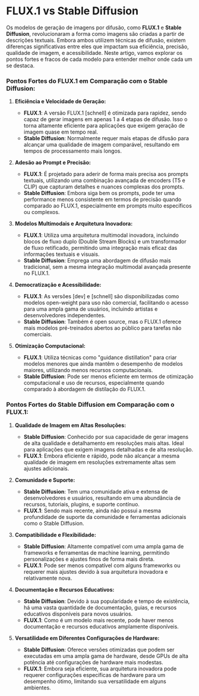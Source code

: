 # FLUX.1 vs Stable Diffusion

Os modelos de geração de imagens por difusão, como **FLUX.1** e **Stable Diffusion**, revolucionaram a forma como imagens são criadas a partir de descrições textuais. Embora ambos utilizem técnicas de difusão, existem diferenças significativas entre eles que impactam sua eficiência, precisão, qualidade de imagem, e acessibilidade. Neste artigo, vamos explorar os pontos fortes e fracos de cada modelo para entender melhor onde cada um se destaca.

### **Pontos Fortes do FLUX.1 em Comparação com o Stable Diffusion:**

1. **Eficiência e Velocidade de Geração:**
   - **FLUX.1**: A versão FLUX.1 [schnell] é otimizada para rapidez, sendo capaz de gerar imagens em apenas 1 a 4 etapas de difusão. Isso o torna altamente eficiente para aplicações que exigem geração de imagem quase em tempo real.
   - **Stable Diffusion**: Normalmente requer mais etapas de difusão para alcançar uma qualidade de imagem comparável, resultando em tempos de processamento mais longos.

2. **Adesão ao Prompt e Precisão:**
   - **FLUX.1**: É projetado para aderir de forma mais precisa aos prompts textuais, utilizando uma combinação avançada de encoders (T5 e CLIP) que capturam detalhes e nuances complexas dos prompts.
   - **Stable Diffusion**: Embora siga bem os prompts, pode ter uma performance menos consistente em termos de precisão quando comparado ao FLUX.1, especialmente em prompts muito específicos ou complexos.

3. **Modelos Multimodais e Arquitetura Inovadora:**
   - **FLUX.1**: Utiliza uma arquitetura multimodal inovadora, incluindo blocos de fluxo duplo (Double Stream Blocks) e um transformador de fluxo retificado, permitindo uma integração mais eficaz das informações textuais e visuais.
   - **Stable Diffusion**: Emprega uma abordagem de difusão mais tradicional, sem a mesma integração multimodal avançada presente no FLUX.1.

4. **Democratização e Acessibilidade:**
   - **FLUX.1**: As versões [dev] e [schnell] são disponibilizadas como modelos open-weight para uso não comercial, facilitando o acesso para uma ampla gama de usuários, incluindo artistas e desenvolvedores independentes.
   - **Stable Diffusion**: Também é open source, mas o FLUX.1 oferece mais modelos pré-treinados abertos ao público para tarefas não comerciais.

5. **Otimização Computacional:**
   - **FLUX.1**: Utiliza técnicas como "guidance distillation" para criar modelos menores que ainda mantêm o desempenho de modelos maiores, utilizando menos recursos computacionais.
   - **Stable Diffusion**: Pode ser menos eficiente em termos de otimização computacional e uso de recursos, especialmente quando comparado à abordagem de distilação do FLUX.1.

### **Pontos Fortes do Stable Diffusion em Comparação com o FLUX.1:**

1. **Qualidade de Imagem em Altas Resoluções:**
   - **Stable Diffusion**: Conhecido por sua capacidade de gerar imagens de alta qualidade e detalhamento em resoluções mais altas. Ideal para aplicações que exigem imagens detalhadas e de alta resolução.
   - **FLUX.1**: Embora eficiente e rápido, pode não alcançar a mesma qualidade de imagem em resoluções extremamente altas sem ajustes adicionais.

2. **Comunidade e Suporte:**
   - **Stable Diffusion**: Tem uma comunidade ativa e extensa de desenvolvedores e usuários, resultando em uma abundância de recursos, tutoriais, plugins, e suporte contínuo.
   - **FLUX.1**: Sendo mais recente, ainda não possui a mesma profundidade de suporte da comunidade e ferramentas adicionais como o Stable Diffusion.

3. **Compatibilidade e Flexibilidade:**
   - **Stable Diffusion**: Altamente compatível com uma ampla gama de frameworks e ferramentas de machine learning, permitindo personalizações e ajustes finos de forma mais direta.
   - **FLUX.1**: Pode ser menos compatível com alguns frameworks ou requerer mais ajustes devido à sua arquitetura inovadora e relativamente nova.

4. **Documentação e Recursos Educativos:**
   - **Stable Diffusion**: Devido à sua popularidade e tempo de existência, há uma vasta quantidade de documentação, guias, e recursos educativos disponíveis para novos usuários.
   - **FLUX.1**: Como é um modelo mais recente, pode haver menos documentação e recursos educativos amplamente disponíveis.

5. **Versatilidade em Diferentes Configurações de Hardware:**
   - **Stable Diffusion**: Oferece versões otimizadas que podem ser executadas em uma ampla gama de hardware, desde GPUs de alta potência até configurações de hardware mais modestas.
   - **FLUX.1**: Embora seja eficiente, sua arquitetura inovadora pode requerer configurações específicas de hardware para um desempenho ótimo, limitando sua versatilidade em alguns ambientes.
